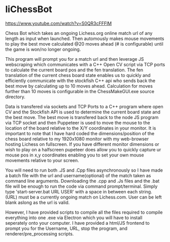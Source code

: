 # liChessBot 

https://www.youtube.com/watch?v=S0QR3cFFFlM

Chess Bot which takes an ongoing Lichess.org online match url of any length as input when launched. Then automously makes mouse movements to play the best move calculated @20 moves ahead (# is configurable) until the game is won/no longer ongoing.


This program will prompt you for a match url and then leverage JS webscraping which communicates with a C++ Open CV script via TCP ports to calculate the current board pos and the fen translation. The fen translation of the current chess board state enables us to quickly and efficiently communicate with the stockfish C++ api who sends back the best move by calculating up to 10 moves ahead. Calculation for moves further than 10 moves is configurable in the ChessMakeGUI.exe source directory. 

Data is transfered via sockets and TCP Ports to a C++ program where open CV and the Stockfish API is used to determine the current board state and the best move. The best move is transfered back to the node JS program via TCP socket and then Puppeteer is used to move the mouse to the location of the board relative to the X/Y coordinates in your monitor. It is important to note that I have hard coded the dimensions/position of the chess board relative to my 1920x1080 monitor with my web-browser hosting Lichess on fullscreen. If you have different monitor dimensions or wish to play on a halfscreen pupeteer does allow you to quickly capture ur mouse pos in x,y coordinates enabling you to set your own mouse movements relative to your screen. 


You will need to run both .JS and .Cpp files asynchronously so I have made a batch file with the url and username(optional) of the match taken as command line arguments. Downloading the .cpp and .Js files and the .bat file will be enough to run the code via command prompt/terminal. Simply type 'start-server.bat URL USER' with a space in between each string. (URL) must be a currently ongoing match on Lichess.com. User can be left blank aslong as the url is valid. 


However, I have provided scripts to compile all the files required to compile everything into one .exe via Electron which you will have to install seperately onto your computer. I have provided a html/JS frontend to prompt you for the Username, URL, stop the program, and renderer/pre_processing scripts. 

